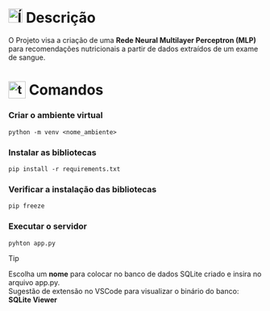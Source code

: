 # <img src="https://github.com/user-attachments/assets/caabfdf0-0f9e-44a3-8200-c6579fe87887" alt="Ícone de descrição" width="28"> Descrição
O Projeto visa a criação de uma **Rede Neural Multilayer Perceptron (MLP)** para recomendações nutricionais a partir de dados extraídos de um exame de sangue.

# <sub><img src="https://github.com/user-attachments/assets/2bd91f82-43a7-44c6-8fb3-eaa3ca20089e" alt="terminal icon" width="34"></sub> Comandos
### Criar o ambiente virtual
```
python -m venv <nome_ambiente>
```

### Instalar as bibliotecas
```
pip install -r requirements.txt
```

### Verificar a instalação das bibliotecas
```
pip freeze
```

### Executar o servidor 
```
pyhton app.py
```

>[!TIP]
>Escolha um <b>nome</b> para colocar no banco de dados SQLite criado e insira no arquivo app.py. <br>
>Sugestão de extensão no VSCode para visualizar o binário do banco: <b>SQLite Viewer</b>
